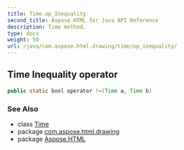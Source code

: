 ```yaml
---
title: Time.op_Inequality
second_title: Aspose.HTML for Java API Reference
description: Time method. 
type: docs
weight: 50
url: /java/com.aspose.html.drawing/time/op_inequality/
---
```

## Time Inequality operator

```java
public static bool operator !=(Time a, Time b)
```

### See Also

* class [Time](../)
* package [com.aspose.html.drawing](../../../com.aspose.html.drawing/)
* package [Aspose.HTML](../../../)
